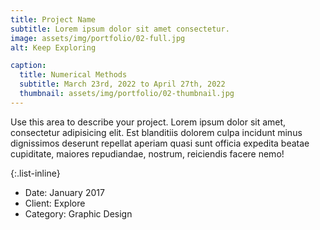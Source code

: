 ```yaml
---
title: Project Name
subtitle: Lorem ipsum dolor sit amet consectetur.
image: assets/img/portfolio/02-full.jpg
alt: Keep Exploring

caption:
  title: Numerical Methods
  subtitle: March 23rd, 2022 to April 27th, 2022
  thumbnail: assets/img/portfolio/02-thumbnail.jpg
---
```

Use this area to describe your project. Lorem ipsum dolor sit amet, consectetur adipisicing elit. Est blanditiis dolorem culpa incidunt minus dignissimos deserunt repellat aperiam quasi sunt officia expedita beatae cupiditate, maiores repudiandae, nostrum, reiciendis facere nemo!

{:.list-inline}
- Date: January 2017
- Client: Explore
- Category: Graphic Design


